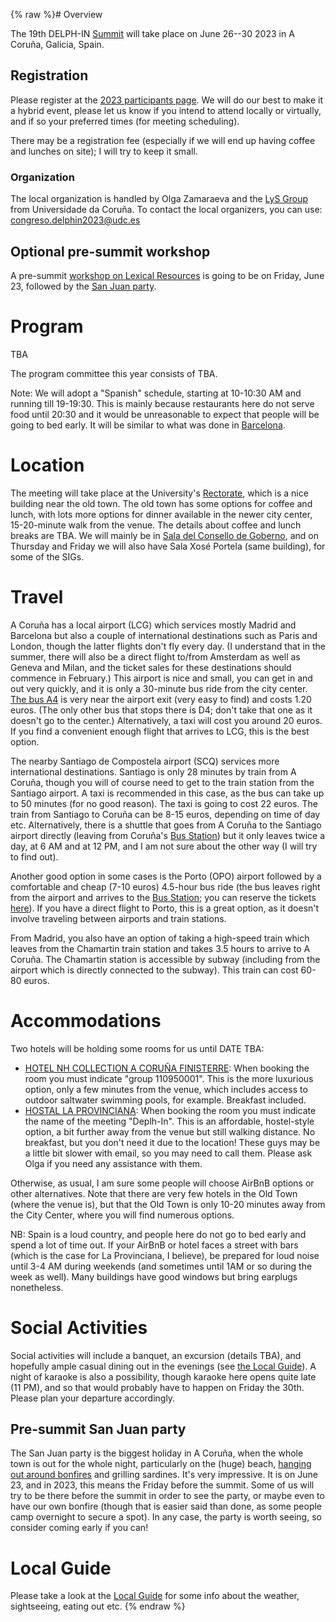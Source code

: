 {% raw %}# Overview

The 19th DELPH-IN [Summit](https://delph-in.github.io/docs/summits/SummitTop) will take place on June 26--30 2023 in A Coruña, Galicia, Spain.

## Registration

Please register at the [2023 participants page](https://delph-in.github.io/docs/summits/GaliciaParticipants).  We will do our best to make it a hybrid event, please let us know if you intend to attend locally or virtually, and if so your preferred times (for meeting scheduling).

There may be a registration fee (especially if we will end up having coffee and lunches on site); I will try to keep it small.

### Organization
The local organization is handled by Olga Zamaraeva and the [LyS Group](http://www.grupolys.org/lys_en.html) from Universidade da Coruña. To contact the local organizers, you can use: congreso.delphin2023@udc.es

## Optional pre-summit workshop

A pre-summit [workshop on Lexical Resources](https://delph-in.github.io/docs/summits/GaliciaLexicalResources) is going to be on Friday, June 23, followed by the [San Juan party](https://www.spain.info/es/agenda/hogueras-san-juan-a-coruna/). 

# Program

TBA

The program committee this year consists of TBA.

Note: We will adopt a "Spanish" schedule, starting at 10-10:30 AM and running till 19-19:30. This is mainly because restaurants here do not serve food until 20:30 and it would be unreasonable to expect that people will be going to bed early. It will be similar to what was done in [Barcelona](https://delph-in.github.io/docs/summits/BarcelonaSchedule).

# Location

The meeting will take place at the University's [Rectorate](https://goo.gl/maps/erV9Jsdfr3YUJ22f9), which is a nice building near the old town. The old town has some options for coffee and lunch, with lots more options for dinner available in the newer city center, 15-20-minute walk from the venue. The details about coffee and lunch breaks are TBA. We will mainly be in [Sala del Consello de Goberno](https://www.udc.es/es/goberno/equipo_reitoral/xerencia/servizos/patrimonio_inventario/patrimonio/sala_consello_goberno/), and on Thursday and Friday we will also have Sala Xosé Portela (same building), for some of the SIGs.

# Travel

A Coruña has a local airport (LCG) which services mostly Madrid and Barcelona but also a couple of international destinations such as Paris and London, though the latter flights don't fly every day. (I understand that in the summer, there will also be a direct flight to/from Amsterdam as well as Geneva and Milan, and the ticket sales for these destinations should commence in February.) This airport is nice and small, you can get in and out very quickly, and it is only a 30-minute bus ride from the city center. [The bus A4](https://moovitapp.com/index/es/transporte_p%C3%BAblico-line-A4-A_Coruna-2580-2414255-89827827-0) is very near the airport exit  (very easy to find) and costs 1.20 euros. (The only other bus that stops there is D4; don't take that one as it doesn't go to the center.) Alternatively, a taxi will cost you around 20 euros. If you find a convenient enough flight that arrives to LCG, this is the best option.

The nearby Santiago de Compostela airport (SCQ) services more international destinations. Santiago is only 28 minutes by train from A Coruña, though you will of course need to get to the train station from the Santiago airport. A taxi is recommended in this case, as the bus can take up to 50 minutes (for no good reason). The taxi is going to cost 22 euros. The train from Santiago to Coruña can be 8-15 euros, depending on time of day etc. Alternatively, there is a shuttle that goes from A Coruña to the Santiago airport directly (leaving from Coruña's [Bus Station](https://goo.gl/maps/tJbnY84f2UrrjcYSA)) but it only leaves twice a day, at 6 AM and at 12 PM, and I am not sure about the other way  (I will try to find out).

Another good option in some cases is the Porto (OPO) airport followed by a comfortable and cheap (7-10 euros) 4.5-hour bus ride (the bus leaves right from the airport and arrives to the [Bus Station](https://goo.gl/maps/tJbnY84f2UrrjcYSA); you can reserve the tickets [here](https://www.flixbus.co.uk/bus-routes/la-coruna-francisco-sa-carneiro-airport?_sp=6e992dd4-0fc4-4245-bcf4-1449a59d8e50.1668436920254&atb_pdid=a70b0321-e1c6-4117-ae2e-57016513c5a4&_ga=2.13750711.185378826.1668436886-1227310309.1668436886)). If you have a direct flight to Porto, this is a great option, as it doesn't involve traveling between airports and train stations. 

From Madrid, you also have an option of taking a high-speed train which leaves from the Chamartin train station and takes 3.5 hours to arrive to A Coruña. The Chamartin station is accessible by subway (including from the airport which is directly connected to the subway). This train can cost 60-80 euros.

# Accommodations

Two hotels will be holding some rooms for us until DATE TBA:

- [HOTEL NH COLLECTION A CORUÑA FINISTERRE](https://www.nh-hotels.com/hotel/nh-collection-a-coruna-finisterre?campid=8435708&gclid=CjwKCAiA_vKeBhAdEiwAFb_nrcX0lVhcOVaiQPhuToHFQ8lBiWX9kuvrGLM6LjtjVqOUn46L7Qq86RoC_TQQAvD_BwE&gclsrc=aw.ds): When booking the room you must indicate "group 110950001". This is the more luxurious option, only a few minutes from the venue, which includes access to outdoor saltwater swimming pools, for example. Breakfast included. 
- [HOSTAL LA PROVINCIANA](http://www.laprovinciana.net/): When booking the room you must indicate the name of the meeting "Deplh-In". This is an affordable, hostel-style option, a bit further away from the venue but still walking distance. No breakfast, but you don't need it due to the location! These guys may be a little bit slower with email, so you may need to call them. Please ask Olga if you need any assistance with them.

Otherwise, as usual, I am sure some people will choose AirBnB options or other alternatives. Note that there are very few hotels in the Old Town (where the venue is), but that the Old Town is only 10-20 minutes away from the City Center, where you will find numerous options.

NB: Spain is a loud country, and people here do not go to bed early and spend a lot of time out. If your AirBnB or hotel faces a street with bars (which is the case for La Provinciana, I believe), be prepared for loud noise until 3-4 AM during weekends (and sometimes until 1AM or so during the week as well). Many buildings have good windows but bring earplugs nonetheless. 

# Social Activities

Social activities will include a banquet, an excursion (details TBA), and hopefully ample casual dining out in the evenings (see [the Local Guide](https://github.com/delph-in/docs/wiki/GaliciaLocalGuide)). A night of karaoke is also a possibility, though karaoke here opens quite late (11 PM), and so that would probably have to happen on Friday the 30th. Please plan your departure accordingly. 

## Pre-summit San Juan party

The San Juan party is the biggest holiday in A Coruña, when the whole town is out for the whole night, particularly on the (huge) beach, [hanging out around bonfires](https://www.spain.info/es/agenda/hogueras-san-juan-a-coruna/) and grilling sardines. It's very impressive. It is on June 23, and in 2023, this means the Friday before the summit. Some of us will try to be there before the summit in order to see the party, or maybe even to have our own bonfire (though that is easier said than done, as some people camp overnight to secure a spot). In any case, the party is worth seeing, so consider coming early if you can! 

# Local Guide

Please take a look at the [Local Guide](https://delph-in.github.io/docs/summits/GaliciaLocalGuide) for some info about the weather, sightseeing, eating out etc.
<update date omitted for speed>{% endraw %}